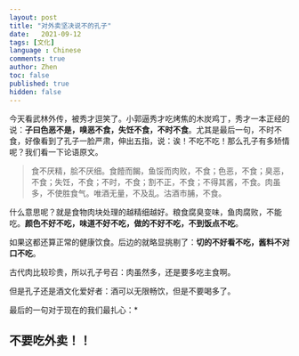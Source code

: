 ```yaml
---
layout: post
title: "对外卖坚决说不的孔子"
date:   2021-09-12
tags: [文化]
language : Chinese
comments: true
author: Zhen
toc: false
published: true
hidden: false
---
```

今天看武林外传，被秀才逗笑了。小郭逼秀才吃烤焦的木炭鸡丁，秀才一本正经的说：**子曰色恶不是，嗅恶不食，失饪不食，不时不食**。尤其是最后一句，不时不食，好像看到了孔子一脸严肃，伸出五指，说：诶！不吃不吃！那么孔子有多矫情呢？我们看一下论语原文。

> 食不厌精，脍不厌细。食饐而餲，鱼馁而肉败，不食；色恶，不食；臭恶，不食；失饪，不食；不时，不食；割不正，不食；不得其酱，不食。肉虽多，不使胜食气。唯酒无量，不及乱。沽酒市脯，不食。

什么意思呢？就是食物肉块处理的越精细越好。粮食腐臭变味，鱼肉腐败，不能吃。**颜色不好不吃，味道不好不吃，做的不好不吃，不到饭点不吃**。

如果这都还算正常的健康饮食。后边的就略显挑剔了：**切的不好看不吃，酱料不对口不吃**。

古代肉比较珍贵，所以孔子号召：肉虽然多，还是要多吃主食啊。

但是孔子还是酒文化爱好者：酒可以无限畅饮，但是不要喝多了。

最后的一句对于现在的我们最扎心：*

## 不要吃外卖！！

<!--stackedit_data:
eyJoaXN0b3J5IjpbMTYyMDk5NTUzNV19
-->
